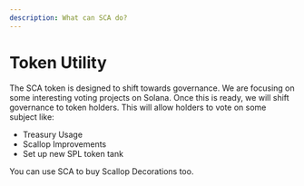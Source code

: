 ```yaml
---
description: What can SCA do?
---
```


# Token Utility

The SCA token is designed to shift towards governance. We are focusing on some interesting voting projects on Solana. Once this is ready, we will shift governance to token holders. This will allow holders to vote on some subject like:

* Treasury Usage
* Scallop Improvements
* Set up new SPL token tank

You can use SCA to buy Scallop Decorations too.

 


